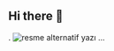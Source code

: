 ## Hi there 👋
.
<img src="[resim yolu](https://www.google.com/url?sa=i&url=https%3A%2F%2Fbilimgenc.tubitak.gov.tr%2Fmakale%2Ffotograflar-kosesinde-mart-ayinin-konusu-ay&psig=AOvVaw3dCWt4Hltn6Mtini0al385&ust=1746960681000000&source=images&cd=vfe&opi=89978449&ved=0CBQQjRxqFwoTCMj4-OndmI0DFQAAAAAdAAAAABAE)" alt="resme alternatif yazı">
...